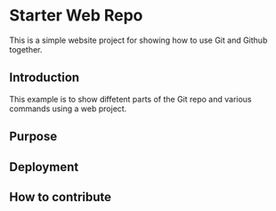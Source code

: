 # Starter Web Repo

This is a simple website project for showing how to use Git and Github together.

## Introduction

This example is to show diffetent parts of the Git repo and various commands using a web project.

## Purpose

## Deployment

## How to contribute